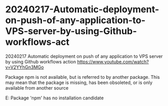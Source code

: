 # 20240217-Automatic-deployment-on-push-of-any-application-to-VPS-server-by-using-Github-workflows-act
20240217 Automatic deployment on push of any application to VPS server by using Github workflows action
https://www.youtube.com/watch?v=V2YYhGn3MGo

Package npm is not available, but is referred to by another package.
This may mean that the package is missing, has been obsoleted, or
is only available from another source

E: Package 'npm' has no installation candidate
